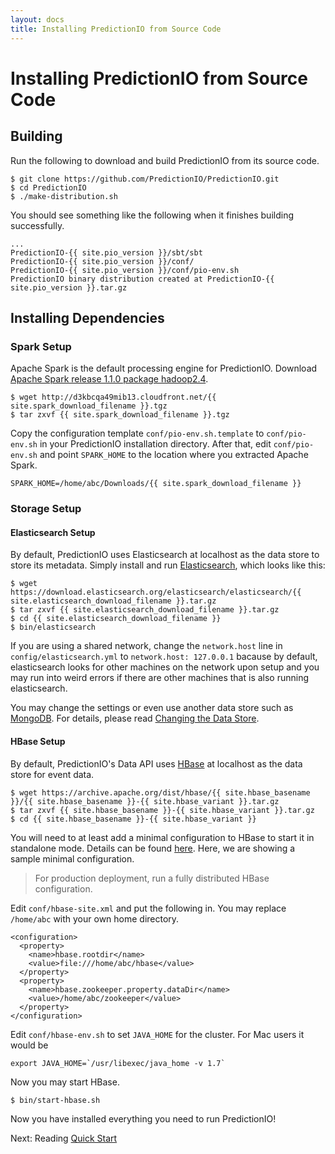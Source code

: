 ```yaml
---
layout: docs
title: Installing PredictionIO from Source Code
---
```


# Installing PredictionIO from Source Code

## Building

Run the following to download and build PredictionIO from its source code.

```
$ git clone https://github.com/PredictionIO/PredictionIO.git
$ cd PredictionIO
$ ./make-distribution.sh
```

You should see something like the following when it finishes building
successfully.

```
...
PredictionIO-{{ site.pio_version }}/sbt/sbt
PredictionIO-{{ site.pio_version }}/conf/
PredictionIO-{{ site.pio_version }}/conf/pio-env.sh
PredictionIO binary distribution created at PredictionIO-{{ site.pio_version }}.tar.gz
```


## Installing Dependencies

### Spark Setup

Apache Spark is the default processing engine for PredictionIO. Download [Apache
Spark release 1.1.0 package hadoop2.4](http://spark.apache.org/downloads.html).


```
$ wget http://d3kbcqa49mib13.cloudfront.net/{{ site.spark_download_filename }}.tgz
$ tar zxvf {{ site.spark_download_filename }}.tgz
```

Copy the configuration template `conf/pio-env.sh.template` to `conf/pio-env.sh`
in your PredictionIO installation directory. After that, edit `conf/pio-env.sh`
and point `SPARK_HOME` to the location where you extracted Apache Spark.

```
SPARK_HOME=/home/abc/Downloads/{{ site.spark_download_filename }}
```

### Storage Setup

#### Elasticsearch Setup

By default, PredictionIO uses Elasticsearch at localhost as the data store to
store its metadata. Simply install and run
[Elasticsearch](http://www.elasticsearch.org/), which looks like this:

```
$ wget https://download.elasticsearch.org/elasticsearch/elasticsearch/{{ site.elasticsearch_download_filename }}.tar.gz
$ tar zxvf {{ site.elasticsearch_download_filename }}.tar.gz
$ cd {{ site.elasticsearch_download_filename }}
$ bin/elasticsearch
```

If you are using a shared network, change the `network.host` line in
`config/elasticsearch.yml` to `network.host: 127.0.0.1` bacause by default,
elasticsearch looks for other machines on the network upon setup and you may run
into weird errors if there are other machines that is also running elasticsearch.

You may change the settings or even use another data store such as
[MongoDB](http://www.mongodb.org/). For details, please read [Changing the Data
Store](config-datastore.html).

#### <a name="hbase"></a>HBase Setup

By default, PredictionIO's Data API uses [HBase](http://hbase.apache.org/) at localhost as the data store
for event data.

```
$ wget https://archive.apache.org/dist/hbase/{{ site.hbase_basename }}/{{ site.hbase_basename }}-{{ site.hbase_variant }}.tar.gz
$ tar zxvf {{ site.hbase_basename }}-{{ site.hbase_variant }}.tar.gz
$ cd {{ site.hbase_basename }}-{{ site.hbase_variant }}
```

You will need to at least add a minimal configuration to HBase to start it in
standalone mode. Details can be found
[here](http://hbase.apache.org/book/quickstart.html). Here, we are showing a
sample minimal configuration.

> For production deployment, run a fully distributed HBase configuration.

Edit `conf/hbase-site.xml` and put the following in. You may replace `/home/abc`
with your own home directory.

```
<configuration>
  <property>
    <name>hbase.rootdir</name>
    <value>file:///home/abc/hbase</value>
  </property>
  <property>
    <name>hbase.zookeeper.property.dataDir</name>
    <value>/home/abc/zookeeper</value>
  </property>
</configuration>
```

Edit `conf/hbase-env.sh` to set `JAVA_HOME` for the cluster. For Mac users it would be

```
export JAVA_HOME=`/usr/libexec/java_home -v 1.7`
```

Now you may start HBase.

```
$ bin/start-hbase.sh
```

Now you have installed everything you need to run PredictionIO!

Next: Reading [Quick Start]({{site.baseurl}}/tutorials/engines/quickstart.html)
